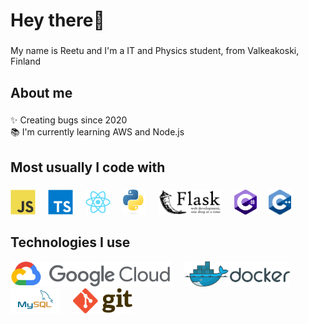<h1 align="left">Hey there👋</h1>

###

<p align="left">My name is Reetu and I'm a IT and Physics student, from Valkeakoski, Finland</p>

###

<h2 align="left">About me</h2>

###

<p align="left">✨ Creating bugs since 2020<br>📚 I'm currently learning AWS and Node.js</p>

###

<h2 align="left">Most usually I code with</h2>

###

<div align="left">
  <img src="./images/js.svg" height="40" alt="javascript logo"  />
  <img width="12" />
  <img src="./images/ts.svg" height="40" alt="typescript logo"  />
  <img width="12" />
  <img src="./images/react.svg" height="40" alt="react logo"  />
  <img width="12" />
  <img src="./images/python.svg" height="40" alt="python logo"  />
  <img width="12" />
  <img src="./images/flask.svg" height="40" alt="flask logo"  />
  <img width="12" />
  <img src="./images/c-sharp.svg" height="40" alt="c# logo"  />
  <img width="12" />
  <img src="./images/c-plus-plus.svg" height="40" alt="c++ logo"  />
  <img width="12" />

</div>

###

<h2 align="left">Technologies I use</h2>

<div align="left">
  
  <img src="./images/gcp.svg" height="40" alt="gcp logo"  />
  <img width="12" />
  <img src="./images/docker.svg" height="40" alt="docker logo"  />
  <img width="12" />
  <img src="./images/mysql.svg" height="40" alt="mysql logo"  />
  <img width="12" />
  <img src="./images/git.svg" height="40" alt="git logo"  />
  <img width="12" />


</div>

###

